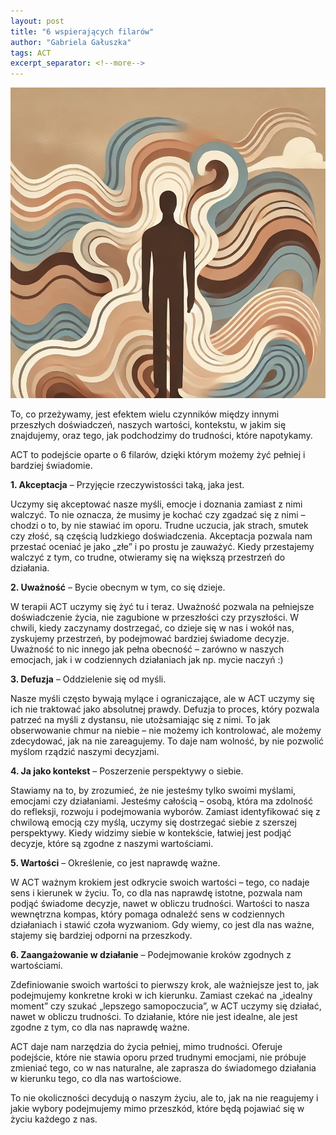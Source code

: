 ```yaml
---
layout: post
title: "6 wspierających filarów"
author: "Gabriela Gałuszka"
tags: ACT
excerpt_separator: <!--more-->
---
```


![Alt text](../assets/images/post5.jpg)

To, co przeżywamy, jest efektem wielu czynników między innymi przeszłych doświadczeń, naszych wartości, kontekstu, w jakim się znajdujemy, oraz tego, jak podchodzimy do trudności, które napotykamy. <!--more-->

ACT to podejście oparte o 6 filarów, dzięki którym możemy żyć pełniej i bardziej świadomie.

<b>1. Akceptacja</b> – Przyjęcie rzeczywistosści taką, jaka jest.

Uczymy się akceptować nasze myśli, emocje i doznania zamiast z nimi walczyć. To nie oznacza, że musimy je kochać czy zgadzać się z nimi – chodzi o to, by nie stawiać im oporu. Trudne uczucia, jak strach, smutek czy złość, są częścią ludzkiego doświadczenia. Akceptacja pozwala nam przestać oceniać je jako „złe” i po prostu je zauważyć. Kiedy przestajemy walczyć z tym, co trudne, otwieramy się na większą przestrzeń do działania.

<b>2. Uważność</b> – Bycie obecnym w tym, co się dzieje.

W terapii ACT uczymy się żyć tu i teraz. Uważność pozwala na pełniejsze doświadczenie życia, nie zagubione w przeszłości czy przyszłości. W chwili, kiedy zaczynamy dostrzegać, co dzieje się w nas i wokół nas, zyskujemy przestrzeń, by podejmować bardziej świadome decyzje. Uważność to nic innego jak pełna obecność – zarówno w naszych emocjach, jak i w codziennych działaniach jak np. mycie naczyń :)

<b>3. Defuzja</b> – Oddzielenie się od myśli.

Nasze myśli często bywają mylące i ograniczające, ale w ACT uczymy się ich nie traktować jako absolutnej prawdy. Defuzja to proces, który pozwala patrzeć na myśli z dystansu, nie utożsamiając się z nimi. To jak obserwowanie chmur na niebie – nie możemy ich kontrolować, ale możemy zdecydować, jak na nie zareagujemy. To daje nam wolność, by nie pozwolić myślom rządzić naszymi decyzjami.

<b>4. Ja jako kontekst</b> – Poszerzenie perspektywy o siebie.

Stawiamy na to, by zrozumieć, że nie jesteśmy tylko swoimi myślami, emocjami czy działaniami. Jesteśmy całością – osobą, która ma zdolność do refleksji, rozwoju i podejmowania wyborów. Zamiast identyfikować się z chwilową emocją czy myślą, uczymy się dostrzegać siebie z szerszej perspektywy. Kiedy widzimy siebie w kontekście, łatwiej jest podjąć decyzje, które są zgodne z naszymi wartościami.

<b>5.  Wartości</b> – Określenie, co jest naprawdę ważne.

W ACT ważnym krokiem jest odkrycie swoich wartości – tego, co nadaje sens i kierunek w życiu. To, co dla nas naprawdę istotne, pozwala nam podjąć świadome decyzje, nawet w obliczu trudności. Wartości to nasza wewnętrzna kompas, który pomaga odnaleźć sens w codziennych działaniach i stawić czoła wyzwaniom. Gdy wiemy, co jest dla nas ważne, stajemy się bardziej odporni na przeszkody.

<b>6. Zaangażowanie w działanie</b> – Podejmowanie kroków zgodnych z wartościami.

Zdefiniowanie swoich wartości to pierwszy krok, ale ważniejsze jest to, jak podejmujemy konkretne kroki w ich kierunku. Zamiast czekać na „idealny moment” czy szukać „lepszego samopoczucia”, w ACT uczymy się działać, nawet w obliczu trudności. To działanie, które nie jest idealne, ale jest zgodne z tym, co dla nas naprawdę ważne.

ACT daje nam narzędzia do życia pełniej, mimo trudności. Oferuje podejście, które nie stawia oporu przed trudnymi emocjami, nie próbuje zmieniać tego, co w nas naturalne, ale zaprasza do świadomego działania w kierunku tego, co dla nas wartościowe.

To nie okoliczności decydują o naszym życiu, ale to, jak na nie reagujemy i jakie wybory podejmujemy mimo przeszkód, które będą pojawiać się w życiu każdego z nas.